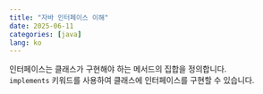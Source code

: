 ```yaml
---
title: "자바 인터페이스 이해"
date: 2025-06-11
categories: [java]
lang: ko
---
```


인터페이스는 클래스가 구현해야 하는 메서드의 집합을 정의합니다.  
`implements` 키워드를 사용하여 클래스에 인터페이스를 구현할 수 있습니다.


